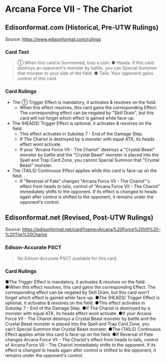 # Arcana Force VII - The Chariot

## Edisonformat.com (Historical, Pre-UTW Rulings)

Source: https://www.edisonformat.com/rulings

### Card Text

> ① When this card is Summoned, toss a coin: ● Heads: If this card destroys an opponent's monster by battle, you can Special Summon that monster to your side of the field. ● Tails: Your opponent gains control of this card.

### Card Rulings

*   The ① Trigger Effect is mandatory, it activates & resolves on the field.
    *   When this effect resolves, this card gains the corresponding Effect. The corresponding effect can be negated by "Skill Drain", but this card will not forget which effect is gained while face-up.
*   The (HEADS) Trigger Effect is optional, it activates & resolves on the field.
    *   This effect activates in Substep 7 - End of the Damage Step.
    *   If The Chariot is destroyed by a monster with equal ATK, its heads effect wont activate.
    *   If your "Arcana Force VII - The Chariot" destroys a "Crystal Beast" monster by battle and the "Crystal Beast" monster is placed into the Spell and Trap Card Zone, you cannot Special Summon that "Crystal Beast" monster.
*   The (TAILS) Continuous Effect applies while this card is face-up on the field.
    *   If "Reversal of Fate" changes "Arcana Force VII - The Chariot"'s effect from heads to tails, control of "Arcana Force VII - The Chariot" immediately shifts to the opponent. If its effect is changed to heads again after control is shifted to the opponent, it remains under the opponent's control.

## Edisonformat.net (Revised, Post-UTW Rulings)

Source: https://edisonformat.net/card?name=Arcana%20Force%20VII%20-%20The%20Chariot

### Edison-Accurate PSCT

> No Edison-Accurate PSCT available for this card.

### Card Rulings

●The Trigger Effect is mandatory, it activates & resolves on the field.
●When this effect resolves, this card gains the corresponding Effect. The corresponding effect can be negated by Skill Drain, but this card won't forget which effect is gained while face-up.
●The (HEADS) Trigger Effect is optional, it activates & resolves on the field.
●This effect activates in Substep 7 - End of the Damage Step.
●If The Chariot is destroyed by a monster with equal ATK, its heads effect wont activate.
●If your Arcana Force VII - The Chariot destroys a Crystal Beast monster by battle and the Crystal Beast monster is placed into the Spell and Trap Card Zone, you can't Special Summon that Crystal Beast monster.
●The (TAILS) Continuous Effect applies while this card is face-up on the field.
●If Reversal of Fate changes Arcana Force VII - The Chariot's effect from heads to tails, control of Arcana Force VII - The Chariot immediately shifts to the opponent. If its effect is changed to heads again after control is shifted to the opponent, it remains under the opponent's control.
            